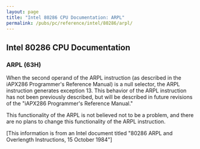 ```yaml
---
layout: page
title: "Intel 80286 CPU Documentation: ARPL"
permalink: /pubs/pc/reference/intel/80286/arpl/
---
```


Intel 80286 CPU Documentation
---

### ARPL (63H)

When the second operand of the ARPL instruction (as described in the iAPX286 Programmer's Reference Manual) is a null
selector, the ARPL instruction generates exception 13. This behavior of the ARPL instruction has not been previously described,
but will be described in future revisions of the "iAPX286 Programmer's Reference Manual."

This functionality of the ARPL is not believed not to be a problem, and there are no plans to change this functionality
of the ARPL instruction.

[This information is from an Intel document titled "80286 ARPL and Overlength Instructions, 15 October 1984"]
